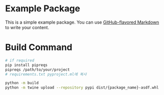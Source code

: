 # Example Package

This is a simple example package. You can use
[GitHub-flavored Markdown](https://guides.github.com/features/mastering-markdown/)
to write your content.


# Build Command
```bash
# if required 
pip install pipreqs
pipreqs /path/to/your/project
# requirements.txt pyproject.ml에 복사

```
```bash
python -m build
python -m twine upload --repository pypi dist/{package_name}-asdf.whl
```